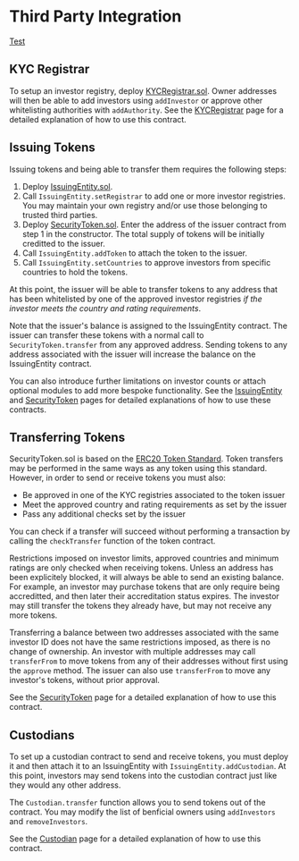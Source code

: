 # Third Party Integration

[Test](#test)

## KYC Registrar

To setup an investor registry, deploy [KYCRegistrar.sol](../contracts/KYCRegistrar.sol). Owner addresses will then be able to add investors using `addInvestor` or approve other whitelisting authorities with `addAuthority`. See the [KYCRegistrar](./kyc-registrar.md) page for a detailed explanation of how to use this contract.

## Issuing Tokens

Issuing tokens and being able to transfer them requires the following steps:

1. Deploy [IssuingEntity.sol](../contracts/IssuingEntity.sol).
2. Call `IssuingEntity.setRegistrar` to add one or more investor registries. You may maintain your own registry and/or use those belonging to trusted third parties.
3. Deploy [SecurityToken.sol](../contracts/SecurityToken.sol). Enter the address of the issuer contract from step 1 in the constructor. The total supply of tokens will be initially creditted to the issuer.
4. Call `IssuingEntity.addToken` to attach the token to the issuer.
5. Call `IssuingEntity.setCountries` to approve investors from specific countries to hold the tokens.

At this point, the issuer will be able to transfer tokens to any address that has been whitelisted by one of the approved investor registries *if the investor meets the country and rating requirements*.

Note that the issuer's balance is assigned to the IssuingEntity contract. The issuer can transfer these tokens with a normal call to `SecurityToken.transfer` from any approved address. Sending tokens to any address associated with the issuer will increase the balance on the IssuingEntity contract.

You can also introduce further limitations on investor counts or attach optional modules to add more bespoke functionality. See the [IssuingEntity](./issuing-entity.md) and [SecurityToken](./security-token.md) pages for detailed explanations of how to use these contracts.

## Transferring Tokens

SecurityToken.sol is based on the [ERC20 Token Standard](https://theethereum.wiki/w/index.php/ERC20_Token_Standard). Token transfers may be performed in the same ways as any token using this standard. However, in order to send or receive tokens you must also:

* Be approved in one of the KYC registries associated to the token issuer
* Meet the approved country and rating requirements as set by the issuer
* Pass any additional checks set by the issuer

You can check if a transfer will succeed without performing a transaction by calling the `checkTransfer` function of the token contract.

Restrictions imposed on investor limits, approved countries and minimum ratings are only checked when receiving tokens. Unless an address has been explicitely blocked, it will always be able to send an existing balance. For example, an investor may purchase tokens that are only require being accreditted, and then later their accreditation status expires. The investor may still transfer the tokens they already have, but may not receive any more tokens.

Transferring a balance between two addresses associated with the same investor ID does not have the same restrictions imposed, as there is no change of ownership. An investor with multiple addresses may call `transferFrom` to move tokens from any of their addresses without first using the `approve` method. The issuer can also use `transferFrom` to move any investor's tokens, without prior approval.

See the [SecurityToken](./security-token.md) page for a detailed explanation of how to use this contract.

## <a name="test"></a>Custodians

To set up a custodian contract to send and receive tokens, you must deploy it and then attach it to an IssuingEntity with `IssuingEntity.addCustodian`. At this point, investors may send tokens into the custodian contract just like they would any other address.

The `Custodian.transfer` function allows you to send tokens out of the contract. You may modify the list of benficial owners using `addInvestors` and `removeInvestors`.

See the [Custodian](./custodian.md) page for a detailed explanation of how to use this contract.
